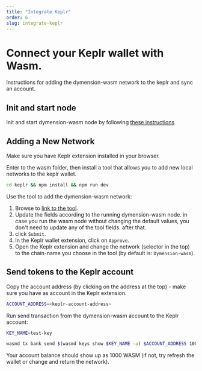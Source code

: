 ```yaml
---
title: "Integrate Keplr"
order: 6
slug: integrate-keplr
---
```


# Connect your Keplr wallet with Wasm.

Instructions for adding the dymension-wasm network to the keplr and sync an account.

## Init and start node

Init and start dymension-wasm node by following [these instructions](./dymension_wasm_node.md)

## Adding a New Network

Make sure you have Keplr extension installed in your browser.

Enter to the wasm folder, then install a tool that allows you to add new local networks to the keplr wallet.

```sh
cd keplr && npm install && npm run dev
```

Use the tool to add the dymension-wasm network:

1. Browse to [link to the tool](http://localhost:8081/).
2. Update the fields according to the running dymension-wasm node. in case you run the wasm node without changing the
   default values, you don't need to update any of the tool fields. after that.
3. click `Submit`.
4. In the Keplr wallet extension, click on `Approve`.
5. Open the Keplr extension and change the network (selector in the top) to the chain-name you choose in the tool (by
   default is: `Dymension-wasm`).

## Send tokens to the Keplr account

Copy the account address (by clicking on the address at the top) - make sure you have as account in the Keplr extension.

```sh
ACCOUNT_ADDRESS=<keplr-account-address>
```

Run send transaction from the dymension-wasm account to the Keplr account:

```sh
KEY_NAME=test-key

wasmd tx bank send $(wasmd keys show $KEY_NAME -a) $ACCOUNT_ADDRESS 1000000000uwasm
```

Your account balance should show up as 1000 WASM (if not, try refresh the wallet or change and return the network).
